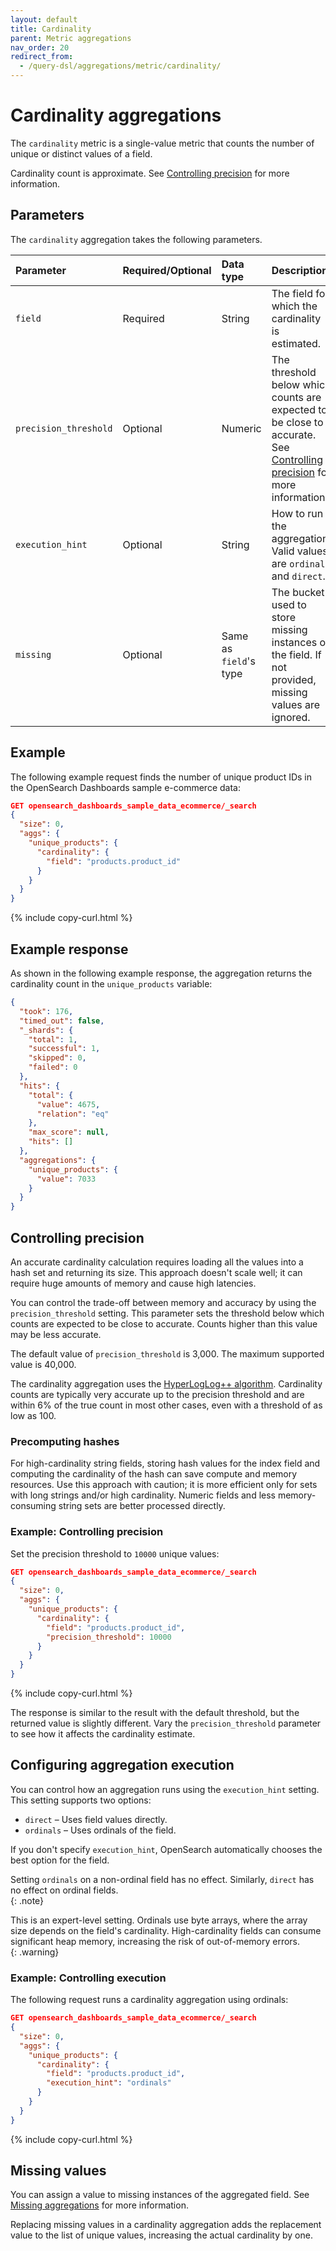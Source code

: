 ```yaml
---
layout: default
title: Cardinality
parent: Metric aggregations
nav_order: 20
redirect_from:
  - /query-dsl/aggregations/metric/cardinality/
---
```


# Cardinality aggregations

The `cardinality` metric is a single-value metric that counts the number of unique or distinct values of a field.


Cardinality count is approximate. See [Controlling precision](#controlling-precision) for more information.

## Parameters

The `cardinality` aggregation takes the following parameters.

| Parameter             | Required/Optional | Data type       | Description |
| :--                   | :--               |  :--            | :--         |
| `field`               | Required          | String          | The field for which the cardinality is estimated. |
| `precision_threshold` | Optional          | Numeric         | The threshold below which counts are expected to be close to accurate. See [Controlling precision](#controlling-precision) for more information.     |
| `execution_hint`      | Optional          | String          | How to run the aggregation. Valid values are `ordinals` and `direct`. |
| `missing`             | Optional          | Same as `field`'s type | The bucket used to store missing instances of the field. If not provided, missing values are ignored. |

## Example

The following example request finds the number of unique product IDs in the OpenSearch Dashboards sample e-commerce data:

```json
GET opensearch_dashboards_sample_data_ecommerce/_search
{
  "size": 0,
  "aggs": {
    "unique_products": {
      "cardinality": {
        "field": "products.product_id"
      }
    }
  }
}
```
{% include copy-curl.html %}

## Example response

As shown in the following example response, the aggregation returns the cardinality count in the `unique_products` variable:

```json
{
  "took": 176,
  "timed_out": false,
  "_shards": {
    "total": 1,
    "successful": 1,
    "skipped": 0,
    "failed": 0
  },
  "hits": {
    "total": {
      "value": 4675,
      "relation": "eq"
    },
    "max_score": null,
    "hits": []
  },
  "aggregations": {
    "unique_products": {
      "value": 7033
    }
  }
}
```

## Controlling precision

An accurate cardinality calculation requires loading all the values into a hash set and returning its size. This approach doesn't scale well; it can require huge amounts of memory and cause high latencies.

You can control the trade-off between memory and accuracy by using the `precision_threshold` setting. This parameter sets the threshold below which counts are expected to be close to accurate. Counts higher than this value may be less accurate.

The default value of `precision_threshold` is 3,000. The maximum supported value is 40,000.

The cardinality aggregation uses the [HyperLogLog++ algorithm](https://static.googleusercontent.com/media/research.google.com/fr//pubs/archive/40671.pdf). Cardinality counts are typically very accurate up to the precision threshold and are within 6% of the true count in most other cases, even with a threshold of as low as 100.

### Precomputing hashes

For high-cardinality string fields, storing hash values for the index field and computing the cardinality of the hash can save compute and memory resources. Use this approach with caution; it is more efficient only for sets with long strings and/or high cardinality. Numeric fields and less memory-consuming string sets are better processed directly.

### Example: Controlling precision

Set the precision threshold to `10000` unique values:

```json
GET opensearch_dashboards_sample_data_ecommerce/_search
{
  "size": 0,
  "aggs": {
    "unique_products": {
      "cardinality": {
        "field": "products.product_id",
        "precision_threshold": 10000
      }
    }
  }
}
```
{% include copy-curl.html %}

The response is similar to the result with the default threshold, but the returned value is slightly different. Vary the `precision_threshold` parameter to see how it affects the cardinality estimate.

## Configuring aggregation execution  

You can control how an aggregation runs using the `execution_hint` setting. This setting supports two options:  

- `direct` – Uses field values directly.  
- `ordinals` – Uses ordinals of the field. 

If you don't specify `execution_hint`, OpenSearch automatically chooses the best option for the field.  

Setting `ordinals` on a non-ordinal field has no effect. Similarly, `direct` has no effect on ordinal fields.  
{: .note}

This is an expert-level setting. Ordinals use byte arrays, where the array size depends on the field's cardinality. High-cardinality fields can consume significant heap memory, increasing the risk of out-of-memory errors.  
{: .warning}

### Example: Controlling execution

The following request runs a cardinality aggregation using ordinals: 

```json
GET opensearch_dashboards_sample_data_ecommerce/_search
{
  "size": 0,
  "aggs": {
    "unique_products": {
      "cardinality": {
        "field": "products.product_id",
        "execution_hint": "ordinals"
      }
    }
  }
}
```  
{% include copy-curl.html %}

## Missing values

You can assign a value to missing instances of the aggregated field. See [Missing aggregations]({{site.url}}{{site.baseurl}}/aggregations/bucket/missing/) for more information.

Replacing missing values in a cardinality aggregation adds the replacement value to the list of unique values, increasing the actual cardinality by one.